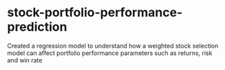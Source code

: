 # stock-portfolio-performance-prediction
Created a regression model to understand how a weighted stock selection model can affect portfolio performance parameters such as returns, risk and win rate
